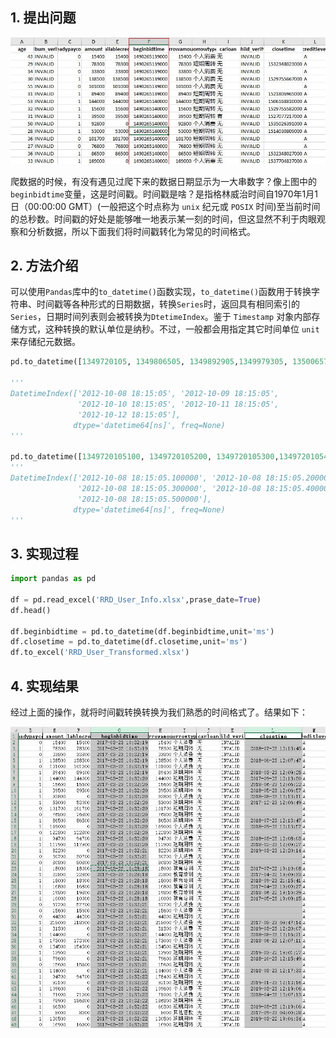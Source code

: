 ## 1. 提出问题

![](./images/1.jpg)

爬数据的时候，有没有遇见过爬下来的数据日期显示为一大串数字？像上图中的`beginbidtime`变量，这是时间戳。时间戳是啥？是指格林威治时间自1970年1月1日（00:00:00 GMT）(一般把这个时点称为 `unix` 纪元或 `POSIX` 时间)至当前时间的总秒数。时间戳的好处是能够唯一地表示某一刻的时间，但这显然不利于肉眼观察和分析数据，所以下面我们将时间戳转化为常见的时间格式。

## 2. 方法介绍

可以使用`Pandas`库中的`to_datetime()`函数实现，`to_datetime()`函数用于转换字符串、时间戳等各种形式的日期数据，转换`Series`时，返回具有相同索引的`Series`，日期时间列表则会被转换为`DtetimeIndex`。鉴于 `Timestamp` 对象内部存储方式，这种转换的默认单位是纳秒。不过，一般都会用指定其它时间单位 `unit` 来存储纪元数据。

```Python
pd.to_datetime([1349720105, 1349806505, 1349892905,1349979305, 1350065705], unit='s')

'''
DatetimeIndex(['2012-10-08 18:15:05', '2012-10-09 18:15:05',
               '2012-10-10 18:15:05', '2012-10-11 18:15:05',
               '2012-10-12 18:15:05'],
              dtype='datetime64[ns]', freq=None)
'''

pd.to_datetime([1349720105100, 1349720105200, 1349720105300,1349720105400, 1349720105500], unit='ms')
'''
DatetimeIndex(['2012-10-08 18:15:05.100000', '2012-10-08 18:15:05.200000',
               '2012-10-08 18:15:05.300000', '2012-10-08 18:15:05.400000',
               '2012-10-08 18:15:05.500000'],
              dtype='datetime64[ns]', freq=None)
'''
```

## 3. 实现过程

```Python
import pandas as pd

df = pd.read_excel('RRD_User_Info.xlsx',prase_date=True)
df.head()

df.beginbidtime = pd.to_datetime(df.beginbidtime,unit='ms')
df.closetime = pd.to_datetime(df.closetime,unit='ms')
df.to_excel('RRD_User_Transformed.xlsx')
```

## 4. 实现结果

经过上面的操作，就将时间戳转换转换为我们熟悉的时间格式了。结果如下：

![](./images/2.jpg)
